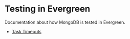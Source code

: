 # Testing in Evergreen

Documentation about how MongoDB is tested in Evergreen.

* [Task Timeouts](task_timeouts.md)
